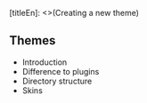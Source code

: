[titleEn]: <>(Creating a new theme)

## Themes

* Introduction
* Difference to plugins
* Directory structure
* Skins
